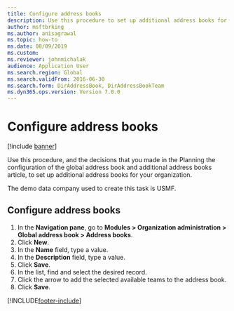 ```yaml
--- 
title: Configure address books
description: Use this procedure to set up additional address books for your organization with a step-by-step process for configuring address books. 
author: msftbrking
ms.author: anisagrawal
ms.topic: how-to
ms.date: 08/09/2019
ms.custom: 
ms.reviewer: johnmichalak 
audience: Application User 
ms.search.region: Global
ms.search.validFrom: 2016-06-30
ms.search.form: DirAddressBook, DirAddressBookTeam 
ms.dyn365.ops.version: Version 7.0.0 
---
```


# Configure address books

[!include [banner](../../includes/banner.md)]

Use this procedure, and the decisions that you made in the Planning the configuration of the global address book and additional address books article, to set up additional address books for your organization.

The demo data company used to create this task is USMF.


## Configure address books
1. In the **Navigation pane**, go to **Modules > Organization administration > Global address book > Address books**.
2. Click **New**.
3. In the **Name** field, type a value.
4. In the **Description** field, type a value.
5. Click **Save**.
6. In the list, find and select the desired record.
7. Click the arrow to add the selected available teams to the address book.
8. Click **Save**.



[!INCLUDE[footer-include](../../../../includes/footer-banner.md)]

